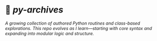 # 🐍 _py-archives_

_A growing collection of authored Python routines and class-based explorations._
_This repo evolves as I learn—starting with core syntax and expanding into modular logic and structure._
